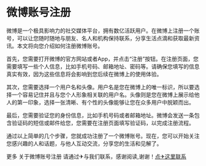 # 微博账号注册

微博是一个极具影响力的社交媒体平台，拥有数亿活跃用户。在微博上注册一个账号，可以让您随时随地与朋友、名人和机构保持联系，分享生活点滴和获取最新资讯。本文将向您介绍如何注册微博账号。

首先，您需要打开微博的官方网站或者App，并点击“注册”按钮。在注册页面，您需要填写一些个人信息，比如手机号码、邮箱地址、密码等。请确保您填写的信息真实有效，因为这些信息将会影响到您后续在微博上的使用体验。

其次，您需要选择一个用户名和头像。用户名是您在微博上的唯一标识，所以要选择一个容易记住并且与您个人形象相关联的用户名。头像则是您在微博上展示给他人的第一印象，选择一张清晰、有个性的头像能够让您在众多用户中脱颖而出。

最后，您需要验证您的身份信息，比如手机号码或者邮箱地址。微博会发送一条包含验证码的短信或邮件给您，您需要在注册页面填写验证码，以完成注册流程。

通过以上简单的几个步骤，您就成功注册了一个微博账号。现在，您可以开始关注您感兴趣的人和话题，与他人互动交流，分享您的生活和见解了。

更多 关于微博账号注册 请通过✈与我们联系，感谢阅读,谢谢！[点✈这里联系](https://c.k02.cc)